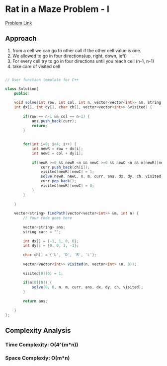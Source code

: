 # Rat in a Maze Problem - I

[Problem Link](https://www.geeksforgeeks.org/problems/rat-in-a-maze-problem/1)


## Approach

1. from a cell we can go to other call if the other cell value is one.
2. We allowed to go in four directions(up, right, down, left)
3. For every cell try to go in four directions until you reach cell (n-1,  n-1)
4. take care of visited cell

```Java

// User function template for C++

class Solution{
    public:
    
    void solve(int row, int col, int n, vector<vector<int>> &m, string &curr, vector<string> &ans,
    int dx[], int dy[], char ch[], vector<vector<int>> &visited) {
        
        if(row == n-1 && col == n-1) {
            ans.push_back(curr);
            return;
        }
        
        
        for(int i=0; i<4; i++) {
            int newR = row + dx[i];
            int newC = col + dy[i];
            
            if(newR >=0 && newR <n && newC >=0 && newC <n && m[newR][newC] == 1 && visited[newR][newC] == 0) {
                curr.push_back(ch[i]);
                visited[newR][newC] = 1;
                solve(newR, newC, n, m, curr, ans, dx, dy, ch, visited);
                curr.pop_back();
                visited[newR][newC] = 0;
            }
        }
        
    }
    
    vector<string> findPath(vector<vector<int>> &m, int n) {
        // Your code goes here
        
        vector<string> ans;
        string curr = "";
        
        int dx[] = {-1, 1, 0, 0};
        int dy[] = {0, 0, 1, -1};
        
        char ch[] = {'U', 'D', 'R', 'L'};
        
        vector<vector<int>> visited(n, vector<int> (n, 0));
        
        visited[0][0] = 1;
        
        if(m[0][0]) {
            solve(0, 0, n, m, curr, ans, dx, dy, ch, visited);
        }
        
        return ans;
        
    }
};


```

## Complexity Analysis

### Time Complexity: O(4^(m*n))

### Space Complexiy: O(m*n)